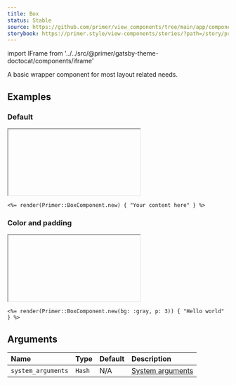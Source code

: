```yaml
---
title: Box
status: Stable
source: https://github.com/primer/view_components/tree/main/app/components/primer/box_component.rb
storybook: https://primer.style/view-components/stories/?path=/story/primer-box-component
---
```


import IFrame from '../../src/@primer/gatsby-theme-doctocat/components/iframe'

<!-- Warning: AUTO-GENERATED file, do not edit. Add code comments to your Ruby instead <3 -->

A basic wrapper component for most layout related needs.

## Examples

### Default

<IFrame height="auto" content="<div>Your content here</div>"></IFrame>

```erb
<%= render(Primer::BoxComponent.new) { "Your content here" } %>
```

### Color and padding

<IFrame height="auto" content="<div class='bg-gray p-3'>Hello world</div>"></IFrame>

```erb
<%= render(Primer::BoxComponent.new(bg: :gray, p: 3)) { "Hello world" } %>
```

## Arguments

| Name | Type | Default | Description |
| :- | :- | :- | :- |
| `system_arguments` | `Hash` | N/A | [System arguments](/system-arguments) |
